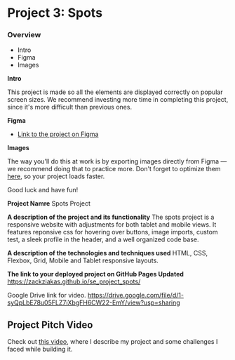 # Project 3: Spots

### Overview

- Intro
- Figma
- Images

**Intro**

This project is made so all the elements are displayed correctly on popular screen sizes. We recommend investing more time in completing this project, since it's more difficult than previous ones.

**Figma**

- [Link to the project on Figma](https://www.figma.com/file/BBNm2bC3lj8QQMHlnqRsga/Sprint-3-Project-%E2%80%94-Spots?type=design&node-id=2%3A60&mode=design&t=afgNFybdorZO6cQo-1)

**Images**

The way you'll do this at work is by exporting images directly from Figma — we recommend doing that to practice more. Don't forget to optimize them [here](https://tinypng.com/), so your project loads faster.

Good luck and have fun!

**Project Namre**
Spots Project

**A description of the project and its functionality**
The spots project is a responsive website with adjustments for both tablet and mobile views. It features reponsive css for hovering over buttons, image imports, custom test, a sleek profile in the header, and a well organized code base.

**A description of the technologies and techniques used**
HTML, CSS, Flexbox, Grid, Mobile and Tablet responsive layouts.

**The link to your deployed project on GitHub Pages Updated**
https://zackziakas.github.io/se_project_spots/

Google Drive link for video.
https://drive.google.com/file/d/1-syQpLbE78u05FLZ7iXbgFH6CW22-EmY/view?usp=sharing

## Project Pitch Video

Check out [this video](https://drive.google.com/file/d/1rpYgA6QZVmG0puE0RSZNOCeENiPq96fw/view?usp=sharing), where I describe my project and some challenges I faced while building it.
